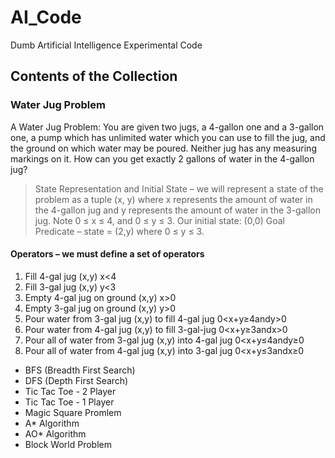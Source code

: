 # AI_Code
Dumb Artificial Intelligence Experimental Code

## Contents of the Collection

### Water Jug Problem
A Water Jug Problem: You are given two jugs, a 4-gallon one and a 3-gallon one, a pump which has unlimited water which you can use to fill the jug, and the ground on which water may be poured. Neither jug has any measuring markings on it. How can you get exactly 2 gallons of water in the 4-gallon jug?
> State Representation and Initial State – we will represent a state of the problem as a tuple (x, y) where x represents the amount of water in the 4-gallon jug and y represents the amount of water in the 3-gallon jug. Note 0 ≤ x ≤ 4, and 0 ≤ y ≤ 3. Our initial state: (0,0)
> Goal Predicate – state = (2,y) where 0 ≤ y ≤ 3.

#### Operators – we must define a set of operators
1. Fill 4-gal jug (x,y) x<4
2. Fill 3-gal jug (x,y) y<3
3. Empty 4-gal jug on ground (x,y) x>0
4. Empty 3-gal jug on ground (x,y) y>0
5. Pour water from 3-gal jug (x,y) to fill 4-gal jug 0<x+y≥4andy>0
6. Pour water from 4-gal jug (x,y) to fill 3-gal-jug 0<x+y≥3andx>0
7. Pour all of water from 3-gal jug (x,y) into 4-gal jug 0<x+y≤4andy≥0
8. Pour all of water from 4-gal jug (x,y) into 3-gal jug 0<x+y≤3andx≥0

- BFS (Breadth First Search)
- DFS (Depth First Search)
- Tic Tac Toe - 2 Player
- Tic Tac Toe - 1 Player
- Magic Square Promlem
- A* Algorithm
- AO* Algorithm
- Block World Problem

